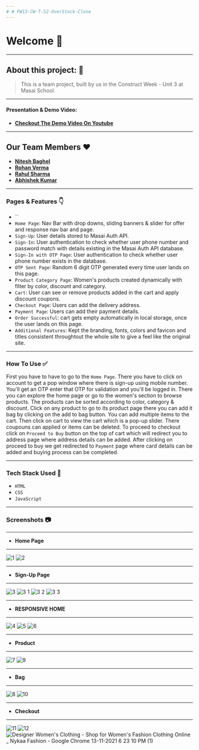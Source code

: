 ```yaml
---
# # FW13-CW-T-52-OverStock-Clone
---
```


# Welcome 👋

---

## About this project: 🙌
> This is a team project, built by us in the Construct Week - Unit 3 at Masai School.

---

#### Presentation & Demo Video:
- **[Checkout The Demo Video On Youtube]()**

---
## Our Team Members ❤️

- **[Nitesh Baghel](https://github.com/nitesh172)**
- **[Rohan Verma](https://github.com/jayeshk99)**
- **[Rahul Sharma](https://github.com/SonaliGupta1216)**
- **[Abhishek Kumar](https://github.com/dinoweblog)**

---

### Pages & Features 👇
- ``
- `Home Page`: Nav Bar with drop downs, sliding banners & slider for offer and response nav bar and page.
- `Sign-Up`: User details stored to Masai Auth API.
- `Sign-In`: User authentication to check whether user phone number and password match with details existing in the Masai Auth API database.
- `Sign-In with OTP Page`: User authentication to check whether user phone number exists in the database.
- `OTP Sent Page`: Random 6 digit OTP generated every time user lands on this page.
- `Product Category Page`: Women's products created dynamically with filter by color, discount and category.
- `Cart`: User can see or remove products added in the cart and apply discount coupons.
- `Checkout Page`: Users can add the delivery address.
- `Payment Page`: Users can add their payment details.
- `Order Successful`: cart gets empty automatically in local storage, once the user lands on this page.
- `Additional Features`: Kept the branding, fonts, colors and favicon and titles consistent throughtout the whole site to give a feel like the original site.

---

### How To Use ✅

First you have to have to go to the `Home Page`. There you have to click on account to get a pop window where there is sign-up using mobile number. You'll get an OTP enter that OTP for validation and you'll be logged in. There you can explore the home page or go to the women's section to browse products. The products can be sorted according to color,  category & discount. Click on any product to go to its product page there you can add it bag by clicking on the add to bag button. You can add multiple items to the cart. Then click on cart to view the cart which is a pop-up slider. There coupouns can applied or items can be deleted. To proceed to checkout click on `Proceed to Buy` button on the top of cart which will redirect you to address page where address details can be added. After clicking on proceed to buy we get redirected to `Payment` page where card details can be added and buying process can be completed.

---

### Tech Stack Used 🔧
- `HTML`
- `CSS`
- `JavaScript`

---

### Screenshots :camera:

---

- **Home Page**
---
![1](https://user-images.githubusercontent.com/54769381/141646723-306591cc-4b74-4286-9273-3819d72506b0.png)
![2](https://user-images.githubusercontent.com/54769381/141646724-b87658c4-2f46-4989-b165-98036c715621.png)

---

- **Sign-Up Page**
---
![3](https://user-images.githubusercontent.com/54769381/141646732-1f390f51-ef6c-410c-9c47-2639f2b7555e.png)
![3 1](https://user-images.githubusercontent.com/54769381/141646725-4c9ea303-edf6-48d7-b8ba-bf9956f67e7f.png)
![3 2](https://user-images.githubusercontent.com/54769381/141646729-b08c6267-3c7f-4392-ab56-b310f7a091f5.png)
![3 3](https://user-images.githubusercontent.com/54769381/141646731-95f7fbec-f55d-4321-b5d7-4a2100f459ba.png)

---
- **RESPONSIVE HOME**
---
![4](https://user-images.githubusercontent.com/54769381/141646735-92cfd686-504e-4833-a969-ee7c7a597f4f.png)
![5](https://user-images.githubusercontent.com/54769381/141646737-c172babd-0bf4-4afe-8d87-86b5659c8136.png)
![6](https://user-images.githubusercontent.com/54769381/141646739-c78c17c2-fcc5-419f-a847-732dd5bf920d.png)

---

- **Product**
---
![7](https://user-images.githubusercontent.com/54769381/141646740-9e9849d8-baa6-4828-810d-3db2cb45b10f.png)
![9](https://user-images.githubusercontent.com/54769381/141646744-054c0765-a6bc-4bdc-bf7b-cb3ed6a3e27c.png)

---

- **Bag**
---
![8](https://user-images.githubusercontent.com/54769381/141646742-06f14eff-5525-4983-ba19-389a5f7b5a0e.png)
![10](https://user-images.githubusercontent.com/54769381/141646745-cb05b1e8-5d0c-4e93-bcd3-f9bfc9ab9abb.png)

---

- **Checkout**
---
![11](https://user-images.githubusercontent.com/54769381/141646749-a0aa57a8-e12c-44a2-89a4-f9e299b4812f.png)
![12](https://user-images.githubusercontent.com/54769381/141646750-39909153-7405-4b27-a01b-77ab834f952a.png)
![Designer Women's Clothing - Shop for Women's Fashion Clothing Online _ Nykaa Fashion - Google Chrome 13-11-2021 6 23 10 PM (1)](https://user-images.githubusercontent.com/54769381/141648984-f2802ca7-585c-4ff5-a09b-0a6de95c7f21.png)
